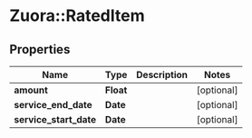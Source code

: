 # Zuora::RatedItem

## Properties
Name | Type | Description | Notes
------------ | ------------- | ------------- | -------------
**amount** | **Float** |  | [optional] 
**service_end_date** | **Date** |  | [optional] 
**service_start_date** | **Date** |  | [optional] 


